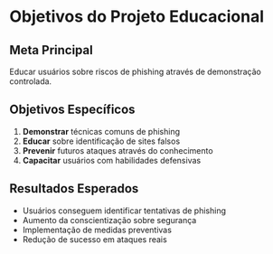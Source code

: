 # Objetivos do Projeto Educacional

## Meta Principal
Educar usuários sobre riscos de phishing através de demonstração controlada.

## Objetivos Específicos
1. **Demonstrar** técnicas comuns de phishing
2. **Educar** sobre identificação de sites falsos
3. **Prevenir** futuros ataques através do conhecimento
4. **Capacitar** usuários com habilidades defensivas

## Resultados Esperados
- Usuários conseguem identificar tentativas de phishing
- Aumento da conscientização sobre segurança
- Implementação de medidas preventivas
- Redução de sucesso em ataques reais